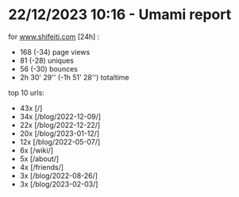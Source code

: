 # 22/12/2023 10:16 - Umami report
for www.shifeiti.com [24h] :

 - 168 (-34) page views
 - 81 (-28) uniques
 - 56 (-30) bounces
 - 2h 30' 29'' (-1h 51' 28'') totaltime


top 10 urls:
 - 43x [/]
 - 34x [/blog/2022-12-09/]
 - 22x [/blog/2022-12-22/]
 - 20x [/blog/2023-01-12/]
 - 12x [/blog/2022-05-07/]
 - 6x [/wiki/]
 - 5x [/about/]
 - 4x [/friends/]
 - 3x [/blog/2022-08-26/]
 - 3x [/blog/2023-02-03/]


